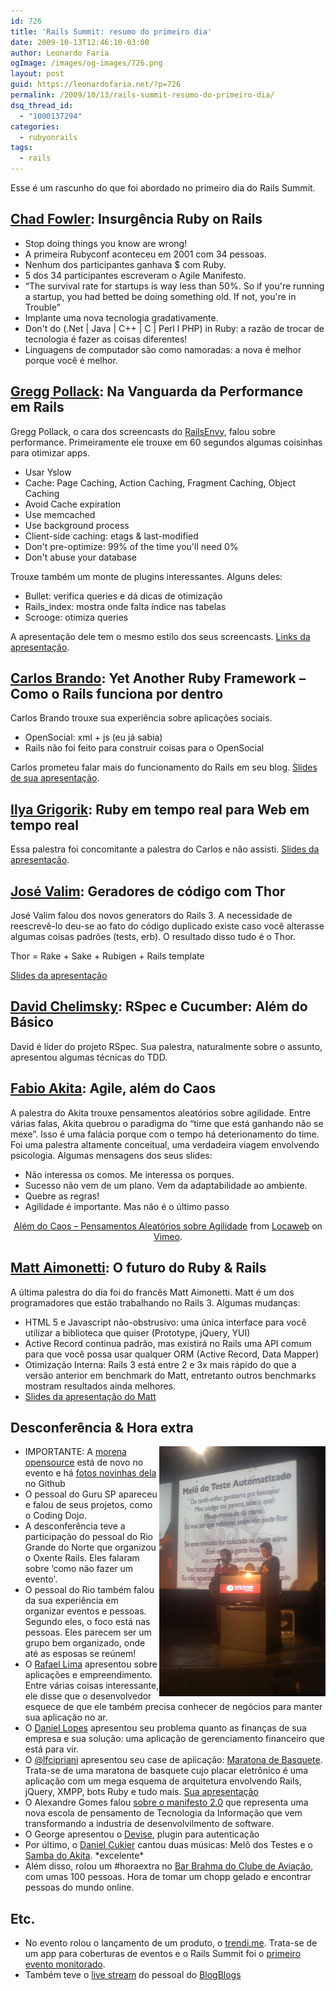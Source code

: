 ```yaml
---
id: 726
title: 'Rails Summit: resumo do primeiro dia'
date: 2009-10-13T12:46:10-03:00
author: Leonardo Faria
ogImage: /images/og-images/726.png
layout: post
guid: https://leonardofaria.net/?p=726
permalink: /2009/10/13/rails-summit-resumo-do-primeiro-dia/
dsq_thread_id:
  - "1000137294"
categories:
  - rubyonrails
tags:
  - rails
---
```

Esse é um rascunho do que foi abordado no primeiro dia do Rails Summit. 

## [Chad Fowler](http://twitter.com/chadfowler/): Insurgência Ruby on Rails

  * Stop doing things you know are wrong!
  * A primeira Rubyconf aconteceu em 2001 com 34 pessoas.
  * Nenhum dos participantes ganhava $ com Ruby.
  * 5 dos 34 participantes escreveram o Agile Manifesto.
  * &#8220;The survival rate for startups is way less than 50%. So if you're running a startup, you had betted be doing something old. If not, you're in Trouble&#8221;
  * Implante uma nova tecnologia gradativamente.
  * Don't do (.Net | Java | C++ | C | Perl l PHP) in Ruby: a razão de trocar de tecnologia é fazer as coisas diferentes!
  * Linguagens de computador são como namoradas: a nova é melhor porque você é melhor.

## [Gregg Pollack](http://twitter.com/greggpollack): Na Vanguarda da Performance em Rails

Gregg Pollack, o cara dos screencasts do [RailsEnvy](http://www.RailsEnvy.com/), falou sobre performance. Primeiramente ele trouxe em 60 segundos algumas coisinhas para otimizar apps.

  * Usar Yslow
  * Cache: Page Caching, Action Caching, Fragment Caching, Object Caching
  * Avoid Cache expiration
  * Use memcached
  * Use background process
  * Client-side caching: etags & last-modified
  * Don't pre-optimize: 99% of the time you'll need 0%
  * Don't abuse your database

<!--more-->

Trouxe também um monte de plugins interessantes. Alguns deles:

  * Bullet: verifica queries e dá dicas de otimização
  * Rails_index: mostra onde falta índice nas tabelas
  * Scrooge: otimiza queries

A apresentação dele tem o mesmo estilo dos seus screencasts. [Links da apresentação](http://blog.envylabs.com/summit/).

## [Carlos Brando](http://twitter.com/carlosbrando): Yet Another Ruby Framework – Como o Rails funciona por dentro

Carlos Brando trouxe sua experiência sobre aplicações sociais.

  * OpenSocial: xml + js (eu já sabia)
  * Rails não foi feito para construir coisas para o OpenSocial

Carlos prometeu falar mais do funcionamento do Rails em seu blog. [Slides de sua apresentação](http://www.nomedojogo.com/2009/10/13/os-slides-da-minha-apresentacao-no-rails-summit-latin-america-2009/).

## [Ilya Grigorik](http://twitter.com/Igrigorik): Ruby em tempo real para Web em tempo real

Essa palestra foi concomitante a palestra do Carlos e não assisti. [Slides da apresentação](http://www.slideshare.net/igrigorik/realtime-ruby-for-the-realtime-web).

## [José Valim](http://twitter.com/josevalim): Geradores de código com Thor

José Valim falou dos novos generators do Rails 3. A necessidade de reescrevê-lo deu-se ao fato do código duplicado existe caso você alterasse algumas coisas padrões (tests, erb). O resultado disso tudo é o Thor.

Thor = Rake + Sake + Rubigen + Rails template

[Slides da apresentação](http://blog.plataformatec.com.br/2009/10/thor-e-devise-no-rails-summit-latin-america-2009/)

## [David Chelimsky](http://twitter.com/dchelimsky): RSpec e Cucumber: Além do Básico

David é líder do projeto RSpec. Sua palestra, naturalmente sobre o assunto, apresentou algumas técnicas do TDD.

## [Fabio Akita](http://www.twitter.com/akitaonrails): Agile, além do Caos

A palestra do Akita trouxe pensamentos aleatórios sobre agilidade. Entre várias falas, Akita quebrou o paradigma do &#8220;time que está ganhando não se mexe&#8221;. Isso é uma falácia porque com o tempo há deterionamento do time.  
Foi uma palestra altamente conceitual, uma verdadeira viagem envolvendo psicologia. Algumas mensagens dos seus slides: 

  * Não interessa os comos. Me interessa os porques.
  * Sucesso não vem de um plano. Vem da adaptabilidade ao ambiente.
  * Quebre as regras!
  * Agilidade é importante. Mas não é o último passo

<center>
  </p> 
  
  <p>
    <a href="http://vimeo.com/7099091">Além do Caos – Pensamentos Aleatórios sobre Agilidade</a> from <a href="http://vimeo.com/locaweb">Locaweb</a> on <a href="http://vimeo.com">Vimeo</a>.
  </p>
  
  <p>
    </center>
  </p>
  
  <h2>
    <a href="http://twitter.com/mattetti">Matt Aimonetti</a>: O futuro do Ruby & Rails
  </h2>
  
  <p>
    A última palestra do dia foi do francês Matt Aimonetti. Matt é um dos programadores que estão trabalhando no Rails 3. Algumas mudanças:
  </p>
  
  <ul>
    <li>
      HTML 5 e Javascript não-obstrusivo: uma única interface para você utilizar a biblioteca que quiser (Prototype, jQuery, YUI)
    </li>
    <li>
      Active Record continua padrão, mas existirá no Rails uma API comum para que você possa usar qualquer ORM (Active Record, Data Mapper)
    </li>
    <li>
      Otimização Interna: Rails 3 está entre 2 e 3x mais rápido do que a versão anterior em benchmark do Matt, entretanto outros benchmarks mostram resultados ainda melhores.
    </li>
    <li>
      <a href="http://www.slideshare.net/mattetti/future-of-ruby-and-rails-2223913">Slides da apresentação do Matt</a>
    </li>
  </ul>
  
  <h2>
    Desconferência & Hora extra
  </h2>
  
  <p>
    <a href="http://twitter.com/danicuki"><img src="/wp-content/uploads/2009/10/summit4.jpg" alt="melô do teste automatizado" title="melô do teste automatizado" align="right" /></a>
  </p>
  
  <ul>
    <li>
      IMPORTANTE: A <a href="http://github.com/railssummit/morena_opensource/">morena opensource</a> está de novo no evento e há <a href="http://github.com/railssummit/morena_opensource/tree/master/RailsSummit2009/">fotos novinhas dela</a> no Github
    </li>
    <li>
      O pessoal do Guru SP apareceu e falou de seus projetos, como o Coding Dojo.
    </li>
    <li>
      A desconferência teve a participação do pessoal do Rio Grande do Norte que organizou o Oxente Rails. Eles falaram sobre &#8216;como não fazer um evento'.
    </li>
    <li>
      O pessoal do Rio também falou da sua experiência em organizar eventos e pessoas. Segundo eles, o foco está nas pessoas. Eles parecem ser um grupo bem organizado, onde até as esposas se reúnem!
    </li>
    <li>
      O <a href="http://twitter.com/rafaelp">Rafael Lima</a> apresentou sobre aplicações e empreendimento. Entre várias coisas interessante, ele disse que o desenvolvedor esquece de que ele também precisa conhecer de negócios para manter sua aplicação no ar.
    </li>
    <li>
      O <a href="http://blog.areacriacoes.com.br/">Daniel Lopes</a> apresentou seu problema quanto as finanças de sua empresa e sua solução: uma aplicação de gerenciamento financeiro que está para vir.
    </li>
    <li>
      O <a href="http://twitter.com/lfcipriani">@lfcipriani</a> apresentou seu case de aplicação: <a href="http://www.maratonadebasquete.com.br/marathons/1">Maratona de Basquete</a>. Trata-se de uma maratona de basquete cujo placar eletrônico é uma aplicação com um mega esquema de arquitetura envolvendo Rails, jQuery, XMPP, bots Ruby e tudo mais. <a href="http://prezi.com/-9hz7py6rkkc/">Sua apresentação</a>
    </li>
    <li>
      O Alexandre Gomes falou <a href="http://bluesoft.wordpress.com/2009/10/15/manifesto-2-0-por-alexandre-gomes-no-rails-summit-2009/">sobre o manifesto 2.0</a> que representa uma nova escola de pensamento de Tecnologia da Informação que vem transformando a industria de desenvolvilmento de software.
    </li>
    <li>
      O George apresentou o <a href="http://github.com/plataformatec/devise">Devise</a>, plugin para autenticação
    </li>
    <li>
      Por último, o <a href="http://twitter.com/danicuki">Daniel Cukier</a> cantou duas músicas: Melô dos Testes e o <a href="http://agileandart.blogspot.com/2009/10/samba-do-akita.html">Samba do Akita</a>. *excelente*
    </li>
    <li>
      Além disso, rolou um #horaextra no <a href="http://www.barbrahmasp.com/aeroclube/">Bar Brahma do Clube de Aviação</a>, com umas 100 pessoas. Hora de tomar um chopp gelado e encontrar pessoas do mundo online.
    </li>
  </ul>
  
  <h2>
    Etc.
  </h2>
  
  <ul>
    <li>
      No evento rolou o lançamento de um produto, o <a href="http://trendti.me/">trendi.me</a>. Trata-se de um app para coberturas de eventos e o Rails Summit foi o <a href="http://trendti.me/events/railssummit">primeiro evento monitorado</a>.
    </li>
    <li>
      Também teve o <a href="http://live.blogblogs.com.br/railssummit2009/">live stream</a> do pessoal do <a href="http://www.blogblogs.com.br">BlogBlogs</a>
    </li>
  </ul>
